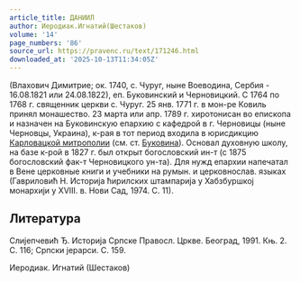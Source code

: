 ```yaml
---
article_title: ДАНИИЛ
author: Иеродиак.Игнатий(Шестаков)
volume: '14'
page_numbers: '86'
source_url: https://pravenc.ru/text/171246.html
downloaded_at: '2025-10-13T11:34:05Z'
---
```


(Влахович Димитрие; ок. 1740, с. Чуруг, ныне Воеводина, Сербия - 16.08.1821 или 24.08.1822), еп. Буковинский и Черновицкий. С 1764 по 1768 г. священник церкви с. Чуруг. 25 янв. 1771 г. в мон-ре Ковиль принял монашество. 23 марта или апр. 1789 г. хиротонисан во епископа и назначен на Буковинскую епархию с кафедрой в г. Черновицы (ныне Черновцы, Украина), к-рая в тот период входила в юрисдикцию [Карловацкой митрополии](<https://pravenc.ru/text/Карловацкая митрополия.html>) (см. ст. [Буковина](https://pravenc.ru/text/Буковина.html)). Основал духовную школу, на базе к-рой в 1827 г. был открыт богословский ин-т (с 1875 богословский фак-т Черновицкого ун-та). Для нужд епархии напечатал в Вене церковные книги и учебники на румын. и церковнослав. языках (Гавриловић Н. Историjа ћирилских штампариjа у Хабзбуршкоj монархиjи у XVIII. в. Нови Сад, 1974. С. 11).

## Литература

Слиjепчевић Ђ. Историjа Српске Правосл. Цркве. Београд, 1991. Књ. 2. С. 116; Српски jерарси. С. 159.

Иеродиак.  Игнатий   (Шестаков)
